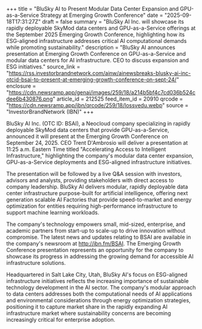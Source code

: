 +++
title = "BluSky AI to Present Modular Data Center Expansion and GPU-as-a-Service Strategy at Emerging Growth Conference"
date = "2025-09-18T17:31:27Z"
draft = false
summary = "BluSky AI Inc. will showcase its rapidly deployable SkyMod data centers and GPU-as-a-Service offerings at the September 2025 Emerging Growth Conference, highlighting how its ESG-aligned infrastructure addresses critical AI computational demands while promoting sustainability."
description = "BluSky AI announces presentation at Emerging Growth Conference on GPU-as-a-Service and modular data centers for AI infrastructure. CEO to discuss expansion and ESG initiatives."
source_link = "https://rss.investorbrandnetwork.com/ainw/ainewsbreaks-blusky-ai-inc-otcid-bsai-to-present-at-emerging-growth-conference-on-sept-24/"
enclosure = "https://cdn.newsramp.app/genai/images/259/18/a214b5bf4c7cd036b524cdee6b430876.png"
article_id = 212525
feed_item_id = 20910
qrcode = "https://cdn.newsramp.app/ibn/qrcode/259/18/lossvedu.webp"
source = "InvestorBrandNetwork (IBN)"
+++

<p>BluSky AI Inc. (OTC ID: BSAI), a Neocloud company specializing in rapidly deployable SkyMod data centers that provide GPU-as-a-Service, announced it will present at the Emerging Growth Conference on September 24, 2025. CEO Trent D'Ambrosio will deliver a presentation at 11:25 a.m. Eastern Time titled "Accelerating Access to Intelligent Infrastructure," highlighting the company's modular data center expansion, GPU-as-a-Service deployments and ESG-aligned infrastructure initiatives.</p><p>The presentation will be followed by a live Q&A session with investors, advisors and analysts, providing stakeholders with direct access to company leadership. BluSky AI delivers modular, rapidly deployable data center infrastructure purpose-built for artificial intelligence, offering next generation scalable AI Factories that provide speed-to-market and energy optimization for entities requiring high-performance infrastructure to support machine learning workloads.</p><p>The company's technology empowers small, mid-sized, enterprise, and academic partners from start-up to scale-up to drive innovation without compromise. The latest news and updates relating to BSAI are available in the company's newsroom at <a href="http://ibn.fm/BSAI" rel="nofollow" target="_blank">http://ibn.fm/BSAI</a>. The Emerging Growth Conference presentation represents an opportunity for the company to showcase its progress in addressing the growing demand for accessible AI infrastructure solutions.</p><p>Headquartered in Salt Lake City, Utah, BluSky AI's focus on ESG-aligned infrastructure initiatives reflects the increasing importance of sustainable technology development in the AI sector. The company's modular approach to data centers addresses both the computational needs of AI applications and environmental considerations through energy optimization strategies, positioning it to capture market share in the rapidly expanding AI infrastructure market where sustainability concerns are becoming increasingly critical for enterprise adoption.</p>